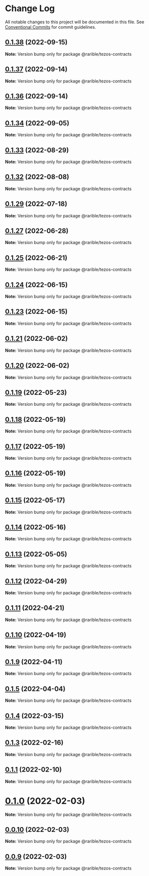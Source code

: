 # Change Log

All notable changes to this project will be documented in this file.
See [Conventional Commits](https://conventionalcommits.org) for commit guidelines.

## [0.1.38](https://github.com/rarible/tezos-sdk/compare/v0.1.37...v0.1.38) (2022-09-15)

**Note:** Version bump only for package @rarible/tezos-contracts





## [0.1.37](https://github.com/rarible/tezos-sdk/compare/v0.1.36...v0.1.37) (2022-09-14)

**Note:** Version bump only for package @rarible/tezos-contracts





## [0.1.36](https://github.com/rarible/tezos-sdk/compare/v0.1.35...v0.1.36) (2022-09-14)

**Note:** Version bump only for package @rarible/tezos-contracts





## [0.1.34](https://github.com/rarible/tezos-sdk/compare/v0.1.33...v0.1.34) (2022-09-05)

**Note:** Version bump only for package @rarible/tezos-contracts





## [0.1.33](https://github.com/rarible/tezos-sdk/compare/v0.1.32...v0.1.33) (2022-08-29)

**Note:** Version bump only for package @rarible/tezos-contracts





## [0.1.32](https://github.com/rarible/tezos-sdk/compare/v0.1.31...v0.1.32) (2022-08-08)

**Note:** Version bump only for package @rarible/tezos-contracts





## [0.1.29](https://github.com/rarible/tezos-sdk/compare/v0.1.28...v0.1.29) (2022-07-18)

**Note:** Version bump only for package @rarible/tezos-contracts





## [0.1.27](https://github.com/rarible/tezos-sdk/compare/v0.1.26...v0.1.27) (2022-06-28)

**Note:** Version bump only for package @rarible/tezos-contracts





## [0.1.25](https://github.com/rarible/tezos-sdk/compare/v0.1.24...v0.1.25) (2022-06-21)

**Note:** Version bump only for package @rarible/tezos-contracts





## [0.1.24](https://github.com/rarible/tezos-sdk/compare/v0.1.23...v0.1.24) (2022-06-15)

**Note:** Version bump only for package @rarible/tezos-contracts





## [0.1.23](https://github.com/rarible/tezos-sdk/compare/v0.1.22...v0.1.23) (2022-06-15)

**Note:** Version bump only for package @rarible/tezos-contracts





## [0.1.21](https://github.com/rarible/tezos-sdk/compare/v0.1.20...v0.1.21) (2022-06-02)

**Note:** Version bump only for package @rarible/tezos-contracts





## [0.1.20](https://github.com/rarible/tezos-sdk/compare/v0.1.19...v0.1.20) (2022-06-02)

**Note:** Version bump only for package @rarible/tezos-contracts





## [0.1.19](https://github.com/rarible/tezos-sdk/compare/v0.1.18...v0.1.19) (2022-05-23)

**Note:** Version bump only for package @rarible/tezos-contracts





## [0.1.18](https://github.com/rarible/tezos-sdk/compare/v0.1.17...v0.1.18) (2022-05-19)

**Note:** Version bump only for package @rarible/tezos-contracts





## [0.1.17](https://github.com/rarible/tezos-sdk/compare/v0.1.16...v0.1.17) (2022-05-19)

**Note:** Version bump only for package @rarible/tezos-contracts





## [0.1.16](https://github.com/rarible/tezos-sdk/compare/v0.1.15...v0.1.16) (2022-05-19)

**Note:** Version bump only for package @rarible/tezos-contracts





## [0.1.15](https://github.com/rarible/tezos-sdk/compare/v0.1.14...v0.1.15) (2022-05-17)

**Note:** Version bump only for package @rarible/tezos-contracts





## [0.1.14](https://github.com/rarible/tezos-sdk/compare/v0.1.13...v0.1.14) (2022-05-16)

**Note:** Version bump only for package @rarible/tezos-contracts





## [0.1.13](https://github.com/rarible/tezos-sdk/compare/v0.1.12...v0.1.13) (2022-05-05)

**Note:** Version bump only for package @rarible/tezos-contracts





## [0.1.12](https://github.com/rarible/tezos-sdk/compare/v0.1.11...v0.1.12) (2022-04-29)

**Note:** Version bump only for package @rarible/tezos-contracts





## [0.1.11](https://github.com/rarible/tezos-sdk/compare/v0.1.10...v0.1.11) (2022-04-21)

**Note:** Version bump only for package @rarible/tezos-contracts





## [0.1.10](https://github.com/rarible/tezos-sdk/compare/v0.1.9...v0.1.10) (2022-04-19)

**Note:** Version bump only for package @rarible/tezos-contracts





## [0.1.9](https://github.com/rarible/tezos-sdk/compare/v0.1.8...v0.1.9) (2022-04-11)

**Note:** Version bump only for package @rarible/tezos-contracts





## [0.1.5](https://github.com/rarible/tezos-sdk/compare/v0.1.4...v0.1.5) (2022-04-04)

**Note:** Version bump only for package @rarible/tezos-contracts





## [0.1.4](https://github.com/rarible/tezos-sdk/compare/v0.1.3...v0.1.4) (2022-03-15)

**Note:** Version bump only for package @rarible/tezos-contracts





## [0.1.3](https://github.com/rarible/tezos-sdk/compare/v0.1.2...v0.1.3) (2022-02-16)

**Note:** Version bump only for package @rarible/tezos-contracts





## [0.1.1](https://github.com/rarible/tezos-sdk/compare/v0.1.0...v0.1.1) (2022-02-10)

**Note:** Version bump only for package @rarible/tezos-contracts





# [0.1.0](https://github.com/rarible/tezos-sdk/compare/v0.0.10...v0.1.0) (2022-02-03)

**Note:** Version bump only for package @rarible/tezos-contracts






## [0.0.10](https://github.com/rarible/tezos-sdk/compare/v0.0.9...v0.0.10) (2022-02-03)

**Note:** Version bump only for package @rarible/tezos-contracts





## [0.0.9](https://github.com/rarible/tezos-sdk/compare/v0.0.8...v0.0.9) (2022-02-03)

**Note:** Version bump only for package @rarible/tezos-contracts
